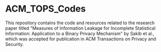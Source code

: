 # ACM_TOPS_Codes
This repository contains the code and resources related to the research paper titled "Measures of Information Leakage for Incomplete Statistical Information: Application to a Binary Privacy Mechanism" by Sakib et al., which was accepted for publication in ACM Transactions on Privacy and Security.
